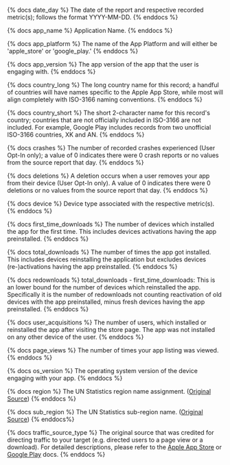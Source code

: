 {% docs date_day %} The date of the report and respective recorded metric(s); follows the format YYYY-MM-DD. {% enddocs %}

{% docs app_name %} Application Name. {% enddocs %}

{% docs app_platform %} The name of the App Platform and will either be 'apple_store' or 'google_play.' {% enddocs %}

{% docs app_version %} The app version of the app that the user is engaging with. {% enddocs %}

{% docs country_long %} The long country name for this record; a handful of countries will have names specific to the Apple App Store, while most will align completely with ISO-3166 naming conventions. {% enddocs %}

{% docs country_short %} The short 2-character name for this record's country; countries that are not officially included in ISO-3166 are not included. For example, Google Play includes records from two unofficial ISO-3166 countries, XK and AN. {% enddocs %}

{% docs crashes %} The number of recorded crashes experienced (User Opt-In only); a value of 0 indicates there were 0 crash reports or no values from the source report that day. {% enddocs %}

{% docs deletions %} A deletion occurs when a user removes your app from their device (User Opt-In only). A value of 0 indicates there were 0 deletions or no values from the source report that day. {% enddocs %}

{% docs device %} Device type associated with the respective metric(s). {% enddocs %}

{% docs first_time_downloads %} The number of devices which installed the app for the first time. This includes devices activations having the app preinstalled. {% enddocs %}

{% docs total_downloads %} The number of times the app got installed. This includes devices reinstalling the application but excludes devices (re-)activations having the app preinstalled. {% enddocs %}

{% docs redownloads %} total_downloads - first_time_downloads: This is an lower bound for the number of devices which reinstalled the app. Specifically it is the number of redownloads not counting reactivation of old devices with the app preinstalled, minus fresh devices having the app preinstalled. {% enddocs %}

{% docs user_acquisitions %} The number of users, which installed or reinstalled the app after visiting the store page. The app was not installed on any other device of the user. {% enddocs %}

{% docs page_views %} The number of times your app listing was viewed. {% enddocs %}

{% docs os_version %} The operating system version of the device engaging with your app. {% enddocs %}

{% docs region %} The UN Statistics region name assignment. ([Original Source](https://github.com/lukes/ISO-3166-Countries-with-Regional-Codes/blob/master/all/all.csv)) {% enddocs %}

{% docs sub_region %} The UN Statistics sub-region name. ([Original Source](https://github.com/lukes/ISO-3166-Countries-with-Regional-Codes/blob/master/all/all.csv)) {% enddocs%}

{% docs traffic_source_type %} The original source that was credited for directing traffic to your target (e.g. directed users to a page view or a download). For detailed descriptions, please refer to the [Apple App Store](https://github.com/fivetran/dbt_apple_store_source/blob/main/models/docs.md?plain=1#L72-L82) or [Google Play](https://github.com/fivetran/dbt_google_play_source/blob/main/models/docs.md?plain=1#L116) docs. {% enddocs %}
